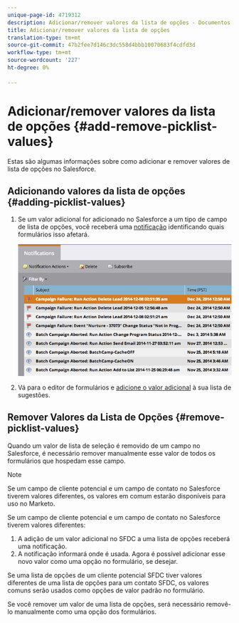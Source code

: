 ```yaml
---
unique-page-id: 4719312
description: Adicionar/remover valores da lista de opções - Documentos do marketing - Documentação do produto
title: Adicionar/remover valores da lista de opções
translation-type: tm+mt
source-git-commit: 47b2fee7d146c3dc558d4bbb10070683f4cdfd3d
workflow-type: tm+mt
source-wordcount: '227'
ht-degree: 0%

---
```



# Adicionar/remover valores da lista de opções {#add-remove-picklist-values}

Estas são algumas informações sobre como adicionar e remover valores de lista de opções no Salesforce.

## Adicionando valores da lista de opções {#adding-picklist-values}

1. Se um valor adicional for adicionado no Salesforce a um tipo de campo de lista de opções, você receberá uma [notificação](../../../product-docs/core-marketo-concepts/miscellaneous/understanding-notifications.md) identificando quais formulários isso afetará.

   ![](assets/image2015-1-21-14-3a4-3a7.png)

1. Vá para o editor de formulários e [adicione o valor adicional](../../../product-docs/demand-generation/forms/form-actions/add-a-country-picklist-to-your-form.md) à sua lista de sugestões.

## Remover Valores da Lista de Opções {#remove-picklist-values}

Quando um valor de lista de seleção é removido de um campo no Salesforce, é necessário remover manualmente esse valor de todos os formulários que hospedam esse campo.

>[!NOTE]
>
>Se um campo de cliente potencial e um campo de contato no Salesforce tiverem valores diferentes, os valores em comum estarão disponíveis para uso no Marketo.

Se um campo de cliente potencial e um campo de contato no Salesforce tiverem valores diferentes:

1. A adição de um valor adicional no SFDC a uma lista de opções receberá uma notificação.
1. A notificação informará onde é usada. Agora é possível adicionar esse novo valor como uma opção no formulário, se desejar.

Se uma lista de opções de um cliente potencial SFDC tiver valores diferentes de uma lista de opções para um contato SFDC, os valores comuns serão usados como opções de valor padrão no formulário.

Se você remover um valor de uma lista de opções, será necessário removê-lo manualmente como uma opção dos formulários.
